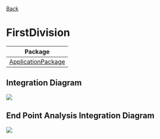 

[Back](../README.md)

# FirstDivision

| Package |
----|
[ApplicationPackage](ApplicationPackage/README.md)|

## Integration Diagram
<img src="firstdivision/integration.svg">

## End Point Analysis Integration Diagram
<img src="firstdivision/integrationepa.svg">

